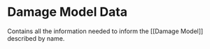 # Damage Model Data
Contains all the information needed to inform the [[Damage Model]] described by name.